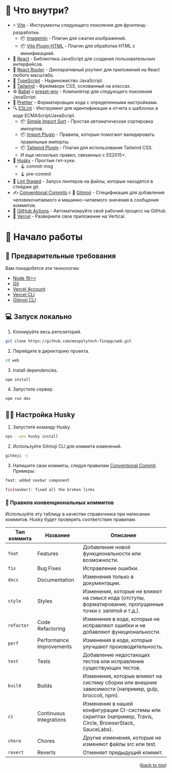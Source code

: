 # 🔮 Что внутри?

- ⚡ [Vite](https://vitejs.dev/) - Инструменты следующего поколения для фронтенд-разработки.
  - 📦 [Imagemin](https://github.com/vbenjs/vite-plugin-imagemin) - Плагин для сжатия изображений.
  - 📦 [Vite Plugin HTML](https://github.com/vbenjs/vite-plugin-html) - Плагин для обработки HTML с минификацией.
- 🌟 [React](https://reactjs.org/) - Библиотека JavaScript для создания пользовательских интерфейсов.
- 🔀 [React Router](https://reactrouter.com/docs/en/v6/getting-started/overview) - Декларативный роутинг для приложений на React любого масштаба.
- 💜 [TypeScript](https://www.typescriptlang.org/) - Надмножество JavaScript.
- 🎨 [Tailwind](https://tailwindcss.com/) - Фреймворк CSS, основанный на классах.
- ⚙️ [Babel](https://babeljs.io/) с [preset-env](https://babeljs.io/docs/en/babel-preset-env) - Компилятор для следующего поколения JavaScript.
- 💅 [Prettier](https://prettier.io/) - Форматировщик кода с определенными настройками.
- 🔍 [ESLint](https://eslint.org/) - Инструмент для идентификации и отчета о шаблонах в коде ECMAScript/JavaScript.
  - 📦 [Simple Import Sort](https://github.com/lydell/eslint-plugin-simple-import-sort/) - Простая автоматическая сортировка импортов.
  - 📦 [Import Plugin](https://github.com/benmosher/eslint-plugin-import/) - Правила, которые помогают валидировать правильные импорты.
  - 📦 [Tailwind Plugin](https://github.com/francoismassart/eslint-plugin-tailwindcss/) - Плагин для использования Tailwind CSS.
  - И еще несколько правил, связанных с ES2015+.
- 🐶 [Husky](https://github.com/typicode/husky) - Простые гит-хуки.
  - 🪝 commit-msg
  - 🪝 pre-commit
- 🚫 [Lint Staged](https://github.com/okonet/lint-staged) - Запуск линтеров на файлы, которые находятся в стейдже git.
- ✍️ [Conventional Commits](https://www.conventionalcommits.org/en/v1.0.0/) с 🎉 [Gitmoji](https://gitmoji.dev/) - Спецификация для добавления человекочитаемого и машинно-читаемого значения в сообщения коммитов.
- 🚦 [GitHub Actions](https://github.com/features/actions) -  Автоматизируйте свой рабочий процесс на GitHub.
- 🔺 [Vercel](https://vercel.com/) - Разверните свое приложение на Vertical.



<!-- GETTING STARTED -->

# 🚀 Начало работы

## 🚨 Предварительные требования

Вам понадобятся эти технологии:

- [Node 16>=](https://nodejs.org/en/)
- [Git](https://git-scm.com/downloads/)
- [Vercel Account](https://vercel.com/signup)
- [Vercel CLI](https://vercel.com/cli)
- [Gitmoji CLI](https://github.com/carloscuesta/gitmoji-cli#install)

## 💻 Запуск локально

1.  Клонируйте весь репозиторий.

```bash
git clone https://github.com/mospolytech-finapp/web.git
```

2. Перейдите в директорию проекта.

```bash
cd web
```

3. Install dependencies.

```bash
npm install
```

4. Запустите сервер.

```bash
npm run dev
```

## 🐕‍🦺 Настройка Husky

1. Запустите команду Husky.

```bash
npx --yes husky install
```

2. Используйте Gitmoji CLI для коммита изменений.

```bash
gitmoji -c
```

3. Напишите свои коммиты, следуя правилам [Conventional Commit](https://github.com/Drumpy/vrttv-boilerplate#-conventional-commit-rules). Примеры:

```bash
feat: added navbar component
```

```bash
fix(navbar): fixed all the broken links
```

### 📜 Правила конвенциональных коммитов

Используйте эту таблицу в качестве справочника при написании коммитов. Husky будет проверять соответствие правилам.

| Тип коммита | Название                 | Описание                                                                                                    |
| ----------- | ------------------------ | ----------------------------------------------------------------------------------------------------------- |
| `feat`      | Features                 | Добавление новой функциональности или возможности.                                                          |
| `fix`       | Bug Fixes                | Исправление ошибки.                                                                                         |
| `docs`      | Documentation            | Изменения только в документации.                                                                            |
| `style`     | Styles                   | Изменения, которые не влияют на смысл кода (отступы, форматирование, пропущенные точки с запятой и т.д.).   |
| `refactor`  | Code Refactoring         | Изменения в коде, которые не исправляют ошибки и не добавляют функциональности.                             |
| `perf`      | Performance Improvements | Изменения в коде, которые улучшают производительность.                                                      |
| `test`      | Tests                    | Добавление недостающих тестов или исправление существующих тестов.                                          |
| `build`     | Builds                   | Изменения, которые влияют на систему сборки или внешние зависимости (например, gulp, broccoli, npm).        |
| `ci`        | Continuous Integrations  | Изменения в нашей конфигурации CI-системы или скриптах (например, Travis, Circle, BrowserStack, SauceLabs). |
| `chore`     | Chores                   | Другие изменения, которые не изменяют файлы src или test.                                                   |
| `revert`    | Reverts                  | Отменяет предыдущий коммит.                                                                                 |



<p align="right">(<a href="#top">back to top</a>)</p>
